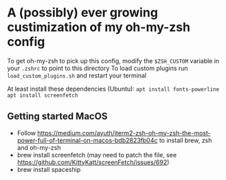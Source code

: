 # A (possibly) ever growing custimization of my oh-my-zsh config

To get oh-my-zsh to pick up this config, modify the `$ZSH_CUSTOM` variable in your `.zshrc` to point to this directory
To load custom plugins run `load_custom_plugins.sh` and restart your terminal

At least install these dependencies (Ubuntu):
`apt install fonts-powerline`
`apt install screenfetch` 


## Getting started MacOS
- Follow https://medium.com/ayuth/iterm2-zsh-oh-my-zsh-the-most-power-full-of-terminal-on-macos-bdb2823fb04c to install brew, zsh and oh-my-zsh
- brew install screenfetch
(may need to patch the file, see https://github.com/KittyKatt/screenFetch/issues/692)
- brew install spaceship
